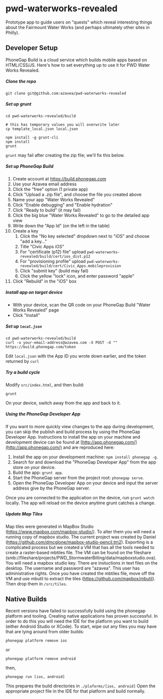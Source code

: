 pwd-waterworks-revealed
=======================

Prototype app to guide users on "quests" which reveal interesting things about the Fairmount Water Works (and perhaps ultimately other sites in Philly).

## Developer Setup

PhoneGap Build is a cloud service which builds mobile apps based on HTML/CSS/JS. Here's how to set everything up to use it for PWD Water Works Revealed.

##### Clone the repo
```shell
git clone git@github.com:azavea/pwd-waterworks-revealed
```

##### Set up grunt
```shell
cd pwd-waterworks-revealed/build

# this has temporary values you will overwrite later
cp template_local.json local.json

npm install -g grunt-cli
npm install
grunt
```
`grunt` may fail after creating the zip file; we'll fix this below.

##### Set up PhoneGap Build
1. Create account at https://build.phonegap.com
1. Use your Azavea email address
1. Click the "free" option (1 private app)
1. Click "Upload a .zip file", and choose the file you created above
1. Name your app "Water Works Revealed"
1. Click "Enable debugging" and "Enable hydration"
1. Click "Ready to build" (it may fail)
1. Click the big blue "Water Works Revealed" to go to the detailed app view
1. Write down the "App Id" (on the left in the table)
1. Create a key
    1. Click the "No key selected" dropdown next to "iOS" and choose "add a key..."
    1. Title "Civic Apps iOS"
    1. For "certificate (p12) file" upload `pwd-waterworks-revealed/build/cert/ios_dist.p12`
    1. For "provisioning profile" upload `pwd-waterworks-revealed/build/cert/Civic_Apps.mobileprovision`
    1. Click "submit key" (build may fail)
    1. Click the yellow "lock" icon, and enter password "apple"
1. Click "Rebuild" in the "iOS" box

##### Install app on target device
* With your device, scan the QR code on your PhoneGap Build "Water Works Revealed" page
* Click "Install"

##### Set up `local.json`
```shell
cd pwd-waterworks-revealed/build
curl -u your-email-address@azavea.com -X POST -d "" https://build.phonegap.com/token
```
Edit `local.json` with the App ID you wrote down earlier, and the token returned by `curl`

##### Try a build cycle
Modify `src/index.html`, and then build:
```shell
grunt
```
On your device, switch away from the app and back to it.

##### Using the PhoneGap Developer App

If you want to more quickly view changes to the app during development, you can skip the publish and build process by using the PhoneGap Developer App. Instructions to install the app on your machine and development device can be found at [http://app.phonegap.com/](http://app.phonegap.com/) and are reproduced here:

1. Install the app on your development machine: `npm install phonegap -g`.
2. Search for and download the "PhoneGap Developer App" from the app store on your device.
3. Build the app: `grunt app`.
4. Start the PhoneGap server from the project root: `phonegap serve`.
5. Open the PhoneGap Developer App on your device and input the server address give by the PhoneGap server.

Once you are connected to the application on the device, run `grunt watch` locally. The app will reload on the device anytime grunt catches a change.

##### Update Map Tiles

Map tiles were generated in MapBox Studio (https://www.mapbox.com/mapbox-studio/).
To alter them you will need a running copy of mapbox studio. The current project was created by Daniel (https://github.com/dmcglone/mapbox-studio-pencil.tm2).
Exporting is a complicated process but we created a VM that has all the tools needed to create a raster-based mbtiles file. The VM can be found on the fileshare (smb://fileshare/projects/PWD_StormwaterBilling/data/mapboxstudio.ova). You will need a mapbox studio key. There are instuctions in text files on the desktop. The username and password are "azavea". This user has administrative rights.
Once you have created the mbtiles file, move off the VM and use mbutil to extract the tiles (https://github.com/mapbox/mbutil). Then drop them in ```/src/tiles```.

## Native Builds

Recent versions have failed to successfully build using the phonegap platform
and tooling. Creating native applications has proven successful. In order to do
this you will need the IDE for the platform you want to build (either Android
Studio or XCode). To start, wipe out any files you may have that are lying
around from older builds:

```phonegap platform remove ios```

or

```phonegap platform remove android```

then,

```phonegap run [ios, android]```

This prepares the build directories in `./plaforms/[ios, android]`
Open the appropriate project file in the IDE for that platform and build
normally.
